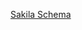 [Sakila Schema](https://github.com/jhhalls/Learn-SQL/blob/main/sakila/ddata/sakila_db_Schema_2.png)
